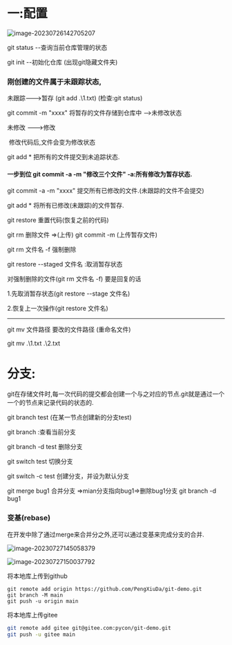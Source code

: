 # 一:配置

![image-20230726142705207](E:\git和github\git\image-20230726142705207.png)

git status  --查询当前仓库管理的状态

git init --初始化仓库 (出现git隐藏文件夹)



### 刚创建的文件属于未跟踪状态,

未跟踪--->暂存 (git add .\1.txt)   (检查:git status)

git commit  -m "xxxx" 将暂存的文件存储到仓库中    -->未修改状态

未修改 --->修改

​		修改代码后,文件会变为修改状态

git add * 把所有的文件提交到未追踪状态.

#### 一步到位 git commit -a -m "修改三个文件"  -a:所有修改为暂存状态.

git commit -a -m "xxxx" 提交所有已修改的文件.(未跟踪的文件不会提交)

git add * 将所有已修改(未跟踪)的文件暂存.

git restore 重置代码(恢复之前的代码)

git rm 删除文件 =>(上传) git commit -m (上传暂存文件)

git rm 文件名 -f 强制删除

git restore --staged 文件名 :取消暂存状态

对强制删除的文件(git rm 文件名 -f)  要是回复的话

1.先取消暂存状态(git restore --stage 文件名)

2.恢复上一次操作(git restore 文件名)

---

git mv 文件路径 要改的文件路径 (重命名文件)

git mv .\1.txt .\2.txt

# 分支:

git在存储文件时,每一次代码的提交都会创建一个与之对应的节点.git就是通过一个一个的节点来记录代码的状态的.

git branch test  (在某一节点创建新的分支test)

git branch :查看当前分支

git branch -d test  删除分支

git switch test  切换分支

git switch -c test 创建分支，并设为默认分支

git merge bug1 合并分支  =>mian分支指向bug1=>删除bug1分支 git branch -d bug1

### 变基(rebase)

在开发中除了通过merge来合并分之外,还可以通过变基来完成分支的合并.

![image-20230727145058379](E:\笔记\git和github\git\image-20230727145058379.png)

![image-20230727150037792](E:\笔记\git和github\git\image-20230727150037792.png)

将本地库上传到github

```
git remote add origin https://github.com/PengXiuDa/git-demo.git
git branch -M main
git push -u origin main
```

将本地库上传gitee

```bash
git remote add gitee git@gitee.com:pycon/git-demo.git
git push -u gitee main
```



